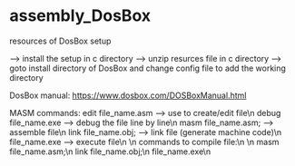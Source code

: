 # assembly_DosBox
resources of DosBox setup

--> install the setup in c directory
--> unzip resurces file in c directory
--> goto install directory of DosBox and change config file to add the working directory

DosBox manual:
https://www.dosbox.com/DOSBoxManual.html

MASM commands:
edit file_name.asm    --> use to create/edit file\n
debug file_name.exe   --> debug the file line by line\n
masm file_name.asm;   --> assemble file\n
link file_name.obj;   --> link file (generate machine code)\n
file_name.exe         --> execute file\n
\n
commands to compile file:\n
\n
masm file_name.asm;\n
link file_name.obj;\n
file_name.exe\n
